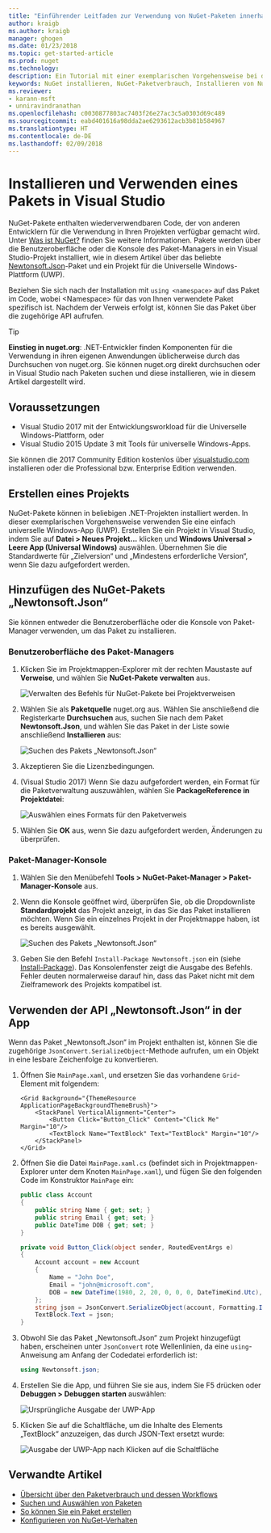 ```yaml
---
title: "Einführender Leitfaden zur Verwendung von NuGet-Paketen innerhalb von Visual Studio | Microsoft-Dokumentation"
author: kraigb
ms.author: kraigb
manager: ghogen
ms.date: 01/23/2018
ms.topic: get-started-article
ms.prod: nuget
ms.technology: 
description: Ein Tutorial mit einer exemplarischen Vorgehensweise bei der Installation und Verwendung eines NuGet-Pakets in einem Visual Studio-Projekt.
keywords: NuGet installieren, NuGet-Paketverbrauch, Installieren von NuGet-Paketen, NuGet-Paketverweise, Verwenden von NuGet-Paketen
ms.reviewer:
- karann-msft
- unniravindranathan
ms.openlocfilehash: c0030877803ac7403f26e27ac3c5a0303d69c489
ms.sourcegitcommit: eabd401616a98dda2ae6293612acb3b81b584967
ms.translationtype: HT
ms.contentlocale: de-DE
ms.lasthandoff: 02/09/2018
---
```

# <a name="install-and-use-a-package-in-visual-studio"></a>Installieren und Verwenden eines Pakets in Visual Studio

NuGet-Pakete enthalten wiederverwendbaren Code, der von anderen Entwicklern für die Verwendung in Ihren Projekten verfügbar gemacht wird. Unter [Was ist NuGet?](../What-is-NuGet.md) finden Sie weitere Informationen. Pakete werden über die Benutzeroberfläche oder die Konsole des Paket-Managers in ein Visual Studio-Projekt installiert, wie in diesem Artikel über das beliebte [Newtonsoft.Json](https://www.nuget.org/packages/Newtonsoft.Json/)-Paket und ein Projekt für die Universelle Windows-Plattform (UWP).

Beziehen Sie sich nach der Installation mit `using <namespace>` auf das Paket im Code, wobei \<Namespace\> für das von Ihnen verwendete Paket spezifisch ist. Nachdem der Verweis erfolgt ist, können Sie das Paket über die zugehörige API aufrufen.

> [!Tip]
> **Einstieg in nuget.org**: .NET-Entwickler finden Komponenten für die Verwendung in ihren eigenen Anwendungen üblicherweise durch das Durchsuchen von nuget.org. Sie können nuget.org direkt durchsuchen oder in Visual Studio nach Paketen suchen und diese installieren, wie in diesem Artikel dargestellt wird.

## <a name="pre-requisites"></a>Voraussetzungen

- Visual Studio 2017 mit der Entwicklungsworkload für die Universelle Windows-Plattform, oder
- Visual Studio 2015 Update 3 mit Tools für universelle Windows-Apps.

Sie können die 2017 Community Edition kostenlos über [visualstudio.com](https://www.visualstudio.com/) installieren oder die Professional bzw. Enterprise Edition verwenden.

## <a name="create-a-project"></a>Erstellen eines Projekts

NuGet-Pakete können in beliebigen .NET-Projekten installiert werden. In dieser exemplarischen Vorgehensweise verwenden Sie eine einfach universelle Windows-App (UWP). Erstellen Sie ein Projekt in Visual Studio, indem Sie auf **Datei > Neues Projekt...** klicken und **Windows Universal > Leere App (Universal Windows)** auswählen. Übernehmen Sie die Standardwerte für „Zielversion“ und „Mindestens erforderliche Version“, wenn Sie dazu aufgefordert werden.

## <a name="add-the-newtonsoftjson-nuget-package"></a>Hinzufügen des NuGet-Pakets „Newtonsoft.Json“

Sie können entweder die Benutzeroberfläche oder die Konsole von Paket-Manager verwenden, um das Paket zu installieren.

### <a name="package-manager-ui"></a>Benutzeroberfläche des Paket-Managers

1. Klicken Sie im Projektmappen-Explorer mit der rechten Maustaste auf **Verweise**, und wählen Sie **NuGet-Pakete verwalten** aus.

    ![Verwalten des Befehls für NuGet-Pakete bei Projektverweisen](media/QS_Use-02-ManageNuGetPackages.png)

1. Wählen Sie als **Paketquelle** nuget.org aus. Wählen Sie anschließend die Registerkarte **Durchsuchen** aus, suchen Sie nach dem Paket **Newtonsoft.Json**, und wählen Sie das Paket in der Liste sowie anschließend **Installieren** aus:

    ![Suchen des Pakets „Newtonsoft.Json“](media/QS_Use-03-NewtonsoftJson.png)

1. Akzeptieren Sie die Lizenzbedingungen.

1. (Visual Studio 2017) Wenn Sie dazu aufgefordert werden, ein Format für die Paketverwaltung auszuwählen, wählen Sie **PackageReference in Projektdatei**:

    ![Auswählen eines Formats für den Paketverweis](media/QS_Use-03b-SelectFormat.png)

1. Wählen Sie **OK** aus, wenn Sie dazu aufgefordert werden, Änderungen zu überprüfen.

### <a name="package-manager-console"></a>Paket-Manager-Konsole

1. Wählen Sie den Menübefehl **Tools > NuGet-Paket-Manager > Paket-Manager-Konsole** aus.

1. Wenn die Konsole geöffnet wird, überprüfen Sie, ob die Dropdownliste **Standardprojekt** das Projekt anzeigt, in das Sie das Paket installieren möchten. Wenn Sie ein einzelnes Projekt in der Projektmappe haben, ist es bereits ausgewählt.

    ![Suchen des Pakets „Newtonsoft.Json“](media/QS_Use-08-Console1.png)

1. Geben Sie den Befehl `Install-Package Newtonsoft.json` ein (siehe [Install-Package](../tools/ps-ref-install-package.md)). Das Konsolenfenster zeigt die Ausgabe des Befehls. Fehler deuten normalerweise darauf hin, dass das Paket nicht mit dem Zielframework des Projekts kompatibel ist.

## <a name="use-the-newtonsoftjson-api-in-the-app"></a>Verwenden der API „Newtonsoft.Json“ in der App

Wenn das Paket „Newtonsoft.Json“ im Projekt enthalten ist, können Sie die zugehörige `JsonConvert.SerializeObject`-Methode aufrufen, um ein Objekt in eine lesbare Zeichenfolge zu konvertieren.

1. Öffnen Sie `MainPage.xaml`, und ersetzen Sie das vorhandene `Grid`-Element mit folgendem:

    ```xaml
    <Grid Background="{ThemeResource ApplicationPageBackgroundThemeBrush}">
        <StackPanel VerticalAlignment="Center">
            <Button Click="Button_Click" Content="Click Me" Margin="10"/>
            <TextBlock Name="TextBlock" Text="TextBlock" Margin="10"/>
        </StackPanel>
    </Grid>
    ```

1. Öffnen Sie die Datei `MainPage.xaml.cs` (befindet sich in Projektmappen-Explorer unter dem Knoten `MainPage.xaml`), und fügen Sie den folgenden Code im Konstruktor `MainPage` ein:

    ```cs
    public class Account
    {
        public string Name { get; set; }
        public string Email { get; set; }
        public DateTime DOB { get; set; }
    }

    private void Button_Click(object sender, RoutedEventArgs e)
    {
        Account account = new Account
        {
            Name = "John Doe",
            Email = "john@microsoft.com",
            DOB = new DateTime(1980, 2, 20, 0, 0, 0, DateTimeKind.Utc),
        };
        string json = JsonConvert.SerializeObject(account, Formatting.Indented);
        TextBlock.Text = json;
    }
    ```

1. Obwohl Sie das Paket „Newtonsoft.Json“ zum Projekt hinzugefügt haben, erscheinen unter `JsonConvert` rote Wellenlinien, da eine `using`-Anweisung am Anfang der Codedatei erforderlich ist:

    ```cs
    using Newtonsoft.json;
    ```

1. Erstellen Sie die App, und führen Sie sie aus, indem Sie F5 drücken oder **Debuggen > Debuggen starten** auswählen:

    ![Ursprüngliche Ausgabe der UWP-App](media/QS_Use-06-AppStart.png)

1. Klicken Sie auf die Schaltfläche, um die Inhalte des Elements „TextBlock“ anzuzeigen, das durch JSON-Text ersetzt wurde:

    ![Ausgabe der UWP-App nach Klicken auf die Schaltfläche](media/QS_Use-07-AppEnd.png)

## <a name="related-articles"></a>Verwandte Artikel

- [Übersicht über den Paketverbrauch und dessen Workflows](../consume-packages/overview-and-workflow.md)
- [Suchen und Auswählen von Paketen](../consume-packages/finding-and-choosing-packages.md)
- [So können Sie ein Paket erstellen](../consume-packages/ways-to-install-a-package.md)
- [Konfigurieren von NuGet-Verhalten](../consume-packages/configuring-nuget-behavior.md)
